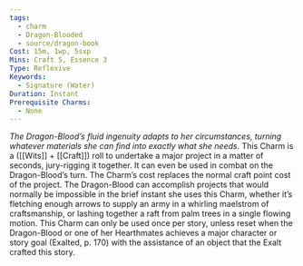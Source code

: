 ```yaml
---
tags:
  - charm
  - Dragon-Blooded
  - source/dragon-book
Cost: 15m, 1wp, 5sxp
Mins: Craft 5, Essence 3
Type: Reflexive
Keywords:
  - Signature (Water)
Duration: Instant
Prerequisite Charms:
  - None
---
```

*The Dragon-Blood’s fluid ingenuity adapts to her circumstances, turning whatever materials she can find into exactly what she needs.*
This Charm is a ([[Wits]] + [[Craft]]) roll to undertake a major project in a matter of seconds, jury-rigging it together. It can even be used in combat on the Dragon-Blood’s turn. The Charm’s cost replaces the normal craft point cost of the project. The Dragon-Blood can accomplish projects that would normally be impossible in the brief instant she uses this Charm, whether it’s fletching enough arrows to supply an army in a whirling maelstrom of craftsmanship, or lashing together a raft from palm trees in a single flowing motion. This Charm can only be used once per story, unless reset when the Dragon-Blood or one of her Hearthmates achieves a major character or story goal (Exalted, p. 170) with the assistance of an object that the Exalt crafted this story.
